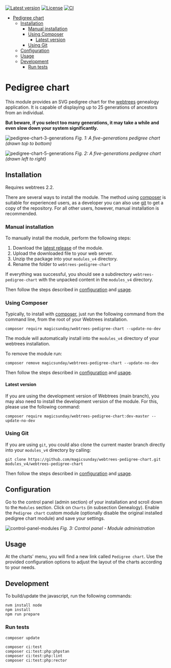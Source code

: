 [![Latest version](https://img.shields.io/github/v/release/magicsunday/webtrees-pedigree-chart?sort=semver)](https://github.com/magicsunday/webtrees-pedigree-chart/releases/latest)
[![License](https://img.shields.io/github/license/magicsunday/webtrees-pedigree-chart)](https://github.com/magicsunday/webtrees-pedigree-chart/blob/main/LICENSE)
[![CI](https://github.com/magicsunday/webtrees-pedigree-chart/actions/workflows/ci.yml/badge.svg)](https://github.com/magicsunday/webtrees-pedigree-chart/actions/workflows/ci.yml)


<!-- TOC -->
* [Pedigree chart](#pedigree-chart)
  * [Installation](#installation)
    * [Manual installation](#manual-installation)
    * [Using Composer](#using-composer)
      * [Latest version](#latest-version)
    * [Using Git](#using-git)
  * [Configuration](#configuration)
  * [Usage](#usage)
  * [Development](#development)
    * [Run tests](#run-tests)
<!-- TOC -->


# Pedigree chart
This module provides an SVG pedigree chart for the [webtrees](https://www.webtrees.net) genealogy application.
It is capable of displaying up to 25 generations of ancestors from an individual.

**But beware, if you select too many generations, it may take a while and even slow down your system significantly.**

![pedigree-chart-3-generations](assets/pedigree-chart-top-bottom.png)
*Fig. 1: A five-generations pedigree chart (drawn top to bottom)*

![pedigree-chart-5-generations](assets/pedigree-chart-5-generations.png)
*Fig. 2: A five-generations pedigree chart (drawn left to right)*


## Installation
Requires webtrees 2.2.

There are several ways to install the module. The method using [composer](#using-composer) is suitable
for experienced users, as a developer you can also use [git](#using-git) to get a copy of the repository. For all other users,
however, manual installation is recommended.

### Manual installation
To manually install the module, perform the following steps:

1. Download the [latest release](https://github.com/magicsunday/webtrees-pedigree-chart/releases/latest) of the module.
2. Upload the downloaded file to your web server.
3. Unzip the package into your ``modules_v4`` directory.
4. Rename the folder to ``webtrees-pedigree-chart``

If everything was successful, you should see a subdirectory ``webtrees-pedigree-chart`` with the unpacked content
in the ``modules_v4`` directory.

Then follow the steps described in [configuration](#configuration) and [usage](#usage).


### Using Composer
Typically, to install with [composer](https://getcomposer.org/), just run the following command from the command line,
from the root of your Webtrees installation.

```shell
composer require magicsunday/webtrees-pedigree-chart --update-no-dev
```

The module will automatically install into the ``modules_v4`` directory of your webtrees installation.

To remove the module run:
```shell
composer remove magicsunday/webtrees-pedigree-chart --update-no-dev
```

Then follow the steps described in [configuration](#configuration) and [usage](#usage).

#### Latest version
If you are using the development version of Webtrees (main branch), you may also need to install the development
version of the module. For this, please use the following command:
```shell
composer require magicsunday/webtrees-pedigree-chart:dev-master --update-no-dev
```


### Using Git
If you are using ``git``, you could also clone the current master branch directly into your ``modules_v4`` directory 
by calling:

```shell
git clone https://github.com/magicsunday/webtrees-pedigree-chart.git modules_v4/webtrees-pedigree-chart
```

Then follow the steps described in [configuration](#configuration) and [usage](#usage).


## Configuration
Go to the control panel (admin section) of your installation and scroll down to the ``Modules`` section. Click
on ``Charts`` (in subsection Genealogy). Enable the ``Pedigree chart`` custom module (optionally disable the original
installed pedigree chart module) and save your settings.

![control-panel-modules](assets/control-panel-modules.png)
*Fig. 3: Control panel - Module administration*


## Usage
At the charts' menu, you will find a new link called `Pedigree chart`. Use the provided configuration options
to adjust the layout of the charts according to your needs.


## Development
To build/update the javascript, run the following commands:

```shell
nvm install node
npm install
npm run prepare
```

### Run tests
```shell
composer update

composer ci:test
composer ci:test:php:phpstan
composer ci:test:php:lint
composer ci:test:php:rector
```
